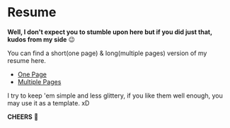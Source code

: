 # Resume

**Well, I don't expect you to stumble upon here but if you did just that, kudos from my side** :wink:

You can find a short(one page) & long(multiple pages) version of my resume here.

  - [One Page](one_page/resume_onepage.pdf)
  - [Multiple Pages](multiple_page/resume_multiple.pdf)

I try to keep 'em simple and less glittery, if you like them well enough, you may use it as a template. xD

**CHEERS** :tada:
